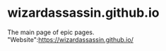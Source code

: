 # wizardassassin.github.io
The main page of epic pages.  
"Website":https://wizardassassin.github.io/
